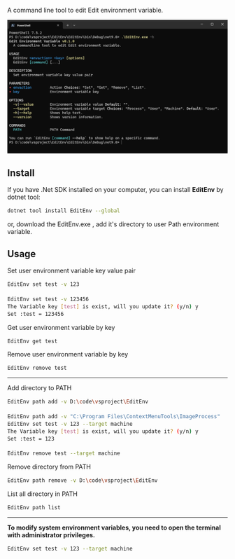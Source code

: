 
A command line tool to edit Edit environment variable.

![](./docs/image.png)


## Install

If you have .Net SDK installed on your computer, you can install **EditEnv** by dotnet tool:

```bash
dotnet tool install EditEnv --global
```

or, download the EditEnv.exe , add it's directory to user Path environment variable.



## Usage

Set user environment variable key value pair


```bash
EditEnv set test -v 123

EditEnv set test -v 123456
The Variable key [test] is exist, will you update it? (y/n) y
Set :test = 123456
```

Get user environment variable by key

```bash
EditEnv get test
```

Remove user environment variable by key

```bash
EditEnv remove test
```

---

Add directory to PATH

```bash
EditEnv path add -v D:\code\vsproject\EditEnv

EditEnv path add -v "C:\Program Files\ContextMenuTools\ImageProcess"
EditEnv set test -v 123 --target machine
The Variable key [test] is exist, will you update it? (y/n) y
Set :test = 123

EditEnv remove test --target machine

```

Remove directory from PATH

```bash
EditEnv path remove -v D:\code\vsproject\EditEnv
```

List all directory in PATH

```bash
EditEnv path list
```

---

**To modify system environment variables, you need to open the terminal with administrator privileges.**

```bash
EditEnv set test -v 123 --target machine
```



